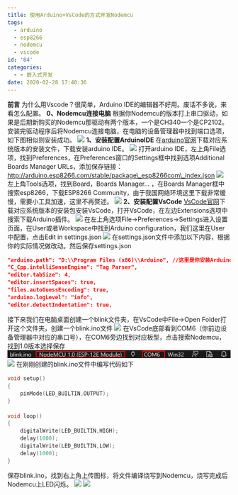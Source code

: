 ```yaml
---
title: 使用Arduino+VsCode的方式开发Nodemcu
tags:
  - arduino
  - esp8266
  - nodemcu
  - vscode
id: '84'
categories:
  - - 嵌入式开发
date: 2020-02-28 17:40:36
---
```


**前言** 为什么用Vscode？很简单，Arduino IDE的编辑器不好用。废话不多说，来看怎么配置。 **0、Nodemcu连接电脑** 根据你Nodemcu的版本打上串口驱动，如果是后期新购买的Nodemcu那驱动有两个版本，一个是CH340一个是CP2102。安装完驱动程序后将Nodemcu连接电脑，在电脑的设备管理器中找到端口选项，如下图相似则安装成功。 ![](https://cdn.assets.taoidle.com/gh/taoidle/taoidle.github.io@master/assets/images/11e3e749bddf136.png) **1、安装配置ArduinoIDE** 在[arduino官网](http://www.arduino.cc)下载对应系统版本的安装文件，下载安装arduino IDE。 ![](https://cdn.assets.taoidle.com/gh/taoidle/taoidle.github.io@master/assets/images/9cb2adac62db237.png) 打开arduino IDE，左上角File选项，找到Preferences，在Preferences窗口的Settings框中找到选项Additional Boards Manager URLs，添加保存链接：http://arduino.esp8266.com/stable/package\_esp8266com\_index.json ![](https://cdn.assets.taoidle.com/gh/taoidle/taoidle.github.io@master/assets/images/75385e5626cb974.png) 左上角Tools选项，找到Board，Boards Manager... ，在Boards Manager框中搜索esp8266，下载ESP8266 Community，由于我国网络环境这里下载非常缓慢，需要小工具加速，这里不再赘述。 ![](https://cdn.assets.taoidle.com/gh/taoidle/taoidle.github.io@master/assets/images/f6a54e83be0f8a2.png) **2、安装配置VsCode** [VsCode官网](https://code.visualstudio.com/)下载对应系统版本的安装包安装VsCode，打开VsCode，在左边Extensions选项中搜索下载Arduino插件。 ![](https://cdn.assets.taoidle.com/gh/taoidle/taoidle.github.io@master/assets/images/063850dde8de024.png) 在左上角选项File->Preferences->Settings进入设置页面，在User或者Workspace中找到Arduino configuration，我们这里在User中配置，点击Edit in settings.json ![](https://cdn.assets.taoidle.com/gh/taoidle/taoidle.github.io@master/assets/images/e7eb7fdf1744d55.png) 在settings.json文件中添加以下内容，根据你的实际情况做改动。然后保存settings.json

```json
"arduino.path": "D:\\Program Files (x86)\\Arduino", //这里是你安装Arduino的文件路径
"C_Cpp.intelliSenseEngine": "Tag Parser",
"editor.tabSize": 4,
"editor.insertSpaces": true,
"files.autoGuessEncoding": true,
"arduino.logLevel": "info",
"editor.detectIndentation": true,
```

接下来我们在电脑桌面创建一个blink文件夹，在VsCode中File->Open Folder打开这个文件夹，创建一个blink.ino文件 ![](https://cdn.assets.taoidle.com/gh/taoidle/taoidle.github.io@master/assets/images/d728560e6db68b7.png) 在VsCode底部看到COM6（你前边设备管理器中对应的串口号），在COM6旁边找到对应板型，点击搜索Nodemcu，找到1.0版本选择保存 ![](/assets/images/9fb83cc008f143d.png) ![](https://cdn.assets.taoidle.com/gh/taoidle/taoidle.github.io@master/assets/images/8a03f6905cc7ee9.png) 在刚刚创建的blink.ino文件中编写代码如下

```c
void setup()
{
    pinMode(LED_BUILTIN,OUTPUT);
}

void loop()
{
    digitalWrite(LED_BUILTIN,HIGH);
    delay(1000);
    digitalWrite(LED_BUILTIN,LOW);
    delay(1000);
}
```

保存blink.ino，找到右上角上传图标，将文件编译烧写到Nodemcu，烧写完成后Nodemcu上LED闪烁。 ![](https://cdn.assets.taoidle.com/gh/taoidle/taoidle.github.io@master/assets/images/7092344df660ad5.png) ![](https://cdn.assets.taoidle.com/gh/taoidle/taoidle.github.io@master/assets/images/3274fb883e94c2a.png)